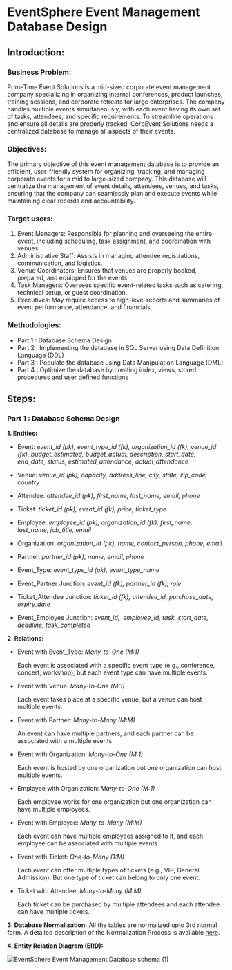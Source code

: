 # EventSphere Event Management Database Design

## Introduction:

### Business Problem:

PrimeTime Event Solutions is a mid-sized corporate event management company specializing in organizing internal conferences, product launches, training sessions, and corporate retreats for large enterprises. The company handles multiple events simultaneously, with each event having its own set of tasks, attendees, and specific requirements. To streamline operations and ensure all details are properly tracked, CorpEvent Solutions needs a centralized database to manage all aspects of their events.

### Objectives:

The primary objective of this event management database is to provide an efficient, user-friendly system for organizing, tracking, and managing corporate events for a mid to large-sized company. This database will centralize the management of event details, attendees, venues, and tasks, ensuring that the company can seamlessly plan and execute events while maintaining clear records and accountability.

### Target users:

1. Event Managers: Responsible for planning and overseeing the entire event, including scheduling, task assignment, and coordination with venues.
2. Administrative Staff: Assists in managing attendee registrations, communication, and logistics.
3. Venue Coordinators: Ensures that venues are properly booked, prepared, and equipped for the events.
4. Task Managers: Oversees specific event-related tasks such as catering, technical setup, or guest coordination.
5. Executives: May require access to high-level reports and summaries of event performance, attendance, and financials.

### Methodologies:

* Part 1 : Database Schema Design
* Part 2 : Implementing the database in SQL Server using Data Definition Language (DDL)
* Part 3 : Populate the database using Data Manipulation Language (DML)
* Part 4 : Optimize the database by creating index, views, stored procedures and user defined functions 
  
## Steps:

### Part 1 : Database Schema Design

**1. Entities:**

  * Event: _event_id (pk), event_type_id (fk), organization_id (fk), venue_id (fk), budget_estimated, budget_actual, description, start_date, end_date, status, estimated_attendance, actual_attendance_
  
  * Venue: _venue_id (pk), capacity, address_line, city, state, zip_code, country_
  
  * Attendee: _attendee_id (pk), first_name, last_name, email, phone_
  
  * Ticket: _ticket_id (pk), event_id (fk), price, ticket_type_
  
  * Employee: _employee_id (pk), organization_id (fk), first_name, last_name, job_title, email_
  
  * Organization: _organization_id (pk), name, contact_person, phone, email_
  
  * Partner: _partner_id (pk), name, email, phone_
  
  * Event_Type: _event_type_id (pk), event_type_name_
  
  * Event_Partner Junction: _event_id (fk), partner_id (fk), role_
  
  * Ticket_Attendee Junction: _ticket_id (fk), attendee_id, purchase_date, expiry_date_
  
  * Event_Employee Junction: _event_id,  employee_id, task, start_date, deadline, task_completed_
  
**2. Relations:**

  * Event with Event_Type: _Many-to-One (M:1)_

    Each event is associated with a specific event type (e.g., conference, concert, workshop), but each event type can have multiple events. 
  
  * Event with Venue: _Many-to-One (M:1)_
  
    Each event takes place at a specific venue, but a venue can host multiple events. 
  
  * Event with Partner: _Many-to-Many (M:M)_
  
    An event can have multiple partners, and each partner can be associated with a multiple events.
  
  * Event with Organization: _Many-to-One (M:1)_
  
    Each event is hosted by one organization but one organization can host multiple events. 

  * Employee with Organization: _Many-to-One (M:1)_
  
    Each employee works for one organization but one organization can have multiple employees.
  
  * Event with Employee: _Many-to-Many (M:M)_
  
    Each event can have multiple employees assigned to it, and each employee can be associated with multiple events. 
  
  * Event with Ticket: _One-to-Many (1:M)_
  
    Each event can offer multiple types of tickets (e.g., VIP, General Admission). But one type of ticket can belong to only one event.
  
  * Ticket with Attendee: _Many-to-Many (M:M)_
  
    Each ticket can be purchased by multiple attendees and each attendee can have multiple tickets. 

**3. Database Normalization:**
All the tables are normalized upto 3rd normal form. A detailed description of the Normalization Process is available [here](https://docs.google.com/document/d/1BYkai8_n01Gea65rLc9-pHJJNjlRuXk4NA_NqB9BUo0/edit?usp=sharing).

**4. Entity Relation Diagram (ERD):**

![EventSphere Event Management Database schema (1)](https://github.com/user-attachments/assets/f5df2a5c-f12c-446a-ae95-770985262b1f)
